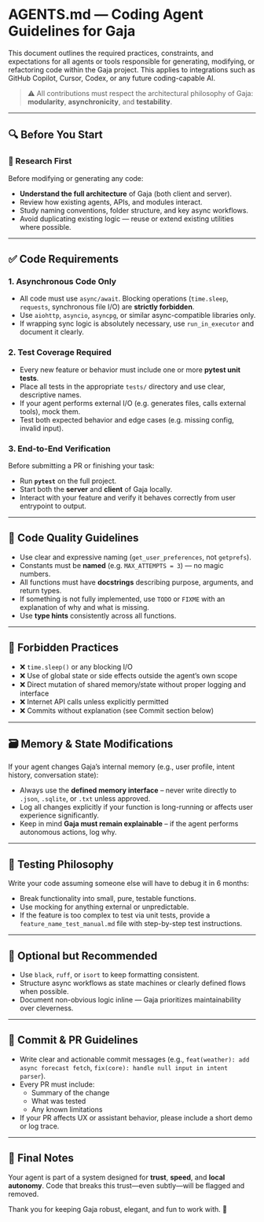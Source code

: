 # AGENTS.md — Coding Agent Guidelines for Gaja

This document outlines the required practices, constraints, and expectations for all agents or tools responsible for generating, modifying, or refactoring code within the Gaja project. This applies to integrations such as GitHub Copilot, Cursor, Codex, or any future coding-capable AI.

> ⚠️ All contributions must respect the architectural philosophy of Gaja: **modularity**, **asynchronicity**, and **testability**.

---

## 🔍 Before You Start

### 🔎 Research First

Before modifying or generating any code:

- **Understand the full architecture** of Gaja (both client and server).
- Review how existing agents, APIs, and modules interact.
- Study naming conventions, folder structure, and key async workflows.
- Avoid duplicating existing logic — reuse or extend existing utilities where possible.

---

## ✅ Code Requirements

### 1. **Asynchronous Code Only**

- All code must use `async/await`. Blocking operations (`time.sleep`, `requests`, synchronous file I/O) are **strictly forbidden**.
- Use `aiohttp`, `asyncio`, `asyncpg`, or similar async-compatible libraries only.
- If wrapping sync logic is absolutely necessary, use `run_in_executor` and document it clearly.

### 2. **Test Coverage Required**

- Every new feature or behavior must include one or more **pytest unit tests**.
- Place all tests in the appropriate `tests/` directory and use clear, descriptive names.
- If your agent performs external I/O (e.g. generates files, calls external tools), mock them.
- Test both expected behavior and edge cases (e.g. missing config, invalid input).

### 3. **End-to-End Verification**

Before submitting a PR or finishing your task:

- Run **`pytest`** on the full project.
- Start both the **server** and **client** of Gaja locally.
- Interact with your feature and verify it behaves correctly from user entrypoint to output.

---

## 🧼 Code Quality Guidelines

- Use clear and expressive naming (`get_user_preferences`, not `getprefs`).
- Constants must be **named** (e.g. `MAX_ATTEMPTS = 3`) — no magic numbers.
- All functions must have **docstrings** describing purpose, arguments, and return types.
- If something is not fully implemented, use `TODO` or `FIXME` with an explanation of why and what is missing.
- Use **type hints** consistently across all functions.

---

## 🚫 Forbidden Practices

- ❌ `time.sleep()` or any blocking I/O
- ❌ Use of global state or side effects outside the agent’s own scope
- ❌ Direct mutation of shared memory/state without proper logging and interface
- ❌ Internet API calls unless explicitly permitted
- ❌ Commits without explanation (see Commit section below)

---

## 🗃️ Memory & State Modifications

If your agent changes Gaja’s internal memory (e.g., user profile, intent history, conversation state):

- Always use the **defined memory interface** – never write directly to `.json`, `.sqlite`, or `.txt` unless approved.
- Log all changes explicitly if your function is long-running or affects user experience significantly.
- Keep in mind **Gaja must remain explainable** – if the agent performs autonomous actions, log why.

---

## 🧪 Testing Philosophy

Write your code assuming someone else will have to debug it in 6 months:

- Break functionality into small, pure, testable functions.
- Use mocking for anything external or unpredictable.
- If the feature is too complex to test via unit tests, provide a `feature_name_test_manual.md` file with step-by-step test instructions.

---

## 🔧 Optional but Recommended

- Use `black`, `ruff`, or `isort` to keep formatting consistent.
- Structure async workflows as state machines or clearly defined flows when possible.
- Document non-obvious logic inline — Gaja prioritizes maintainability over cleverness.

---

## 📝 Commit & PR Guidelines

- Write clear and actionable commit messages (e.g., `feat(weather): add async forecast fetch`, `fix(core): handle null input in intent parser`).
- Every PR must include:
  - Summary of the change
  - What was tested
  - Any known limitations
- If your PR affects UX or assistant behavior, please include a short demo or log trace.

---

## 🧠 Final Notes

Your agent is part of a system designed for **trust**, **speed**, and **local autonomy**. Code that breaks this trust—even subtly—will be flagged and removed.

Thank you for keeping Gaja robust, elegant, and fun to work with. 🚀
